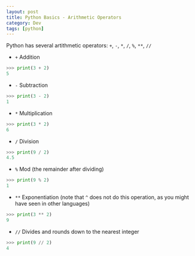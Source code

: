 ```yaml
---
layout: post
title: Python Basics - Arithmetic Operators
category: Dev
tags: [python]
---
```


Python has several artithmetic operators: `+`, `-`, `*`, `/`, `%`, `**`, `//`

- `+` Addition

```python
>>> print(3 + 2)
5
```

- `-` Subtraction

```python
>>> print(3 - 2)
1
```

- `*` Multiplication

```python
>>> print(3 * 2)
6
```

- `/` Division

```python
>>> print(9 / 2)
4.5
```

- `%` Mod (the remainder after dividing)

```python
>>> print(9 % 2)
1
```

- `**` Exponentiation (note that `^` does not do this operation, as you might have seen in other languages)

```python
>>> print(3 ** 2)
9
```

- `//` Divides and rounds down to the nearest integer

```python
>>> print(9 // 2)
4
```
